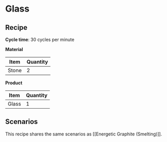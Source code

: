 # Glass

## Recipe

**Cycle time**: 30 cycles per minute

**Material**

| Item  | Quantity |
| ----- | -------- |
| Stone | 2        |

**Product**

| Item  | Quantity |
| ----- | -------- |
| Glass | 1        |

## Scenarios

This recipe shares the same scenarios as [[Energetic Graphite (Smelting)]].